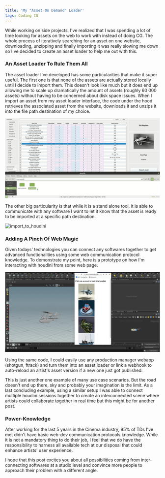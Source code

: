 ```yaml
---
title: 'My "Asset On Demand" Loader'
tags: Coding CG
---
```


While working on side projects, I've realized that I was spending a lot of time looking for assets on the web to work with instead of doing CG. The whole process of iteratively searching for an asset on one website, downloading, unzipping and finally importing it was really slowing me down so I've decided to create an asset loader to help me out with this. 
<!--more--> 


### An Asset Loader To Rule Them All

The asset loader I've developed has some particularities that make it super useful. The first one is that none of the assets are actually stored locally until I decide to import them. This doesn't look like much but it does end up allowing me to scale up dramatically the amount of assets (roughly 60 000 assets) without having to be concerned about disk space issues. When I import an asset from my asset loader interface, the code under the hood retrieves the associated asset from the website, downloads it and unzips it into the file path destination of my choice.

![asset_loader](https://raw.githubusercontent.com/logan169/logan169.github.io/master/assets/images/posts_images/asset_loader/asset_loader.gif)

The other big particularity is that while it is a stand alone tool, it is able to communicate with any software I want to let it know that the asset is ready to be imported at a specific path destination.

![import_to_houdini](https://raw.githubusercontent.com/logan169/logan169.github.io/master/assets/images/posts_images/asset_loader/import_to_houdini.gif)

### Adding A Pinch Of Web Magic

Given todays' technologies you can connect any softwares together to get advanced functionalities using some web communication protocol knowledge. To demonstrate my point, here is a prototype on how I'm interacting with houdini from some web page. 

![browser_to_houdini2](https://raw.githubusercontent.com/logan169/logan169.github.io/master/assets/images/posts_images/asset_loader/browser_to_houdini2.gif)

Using the same code, I could easily use any production manager webapp (shotgun, ftrack) and turn them into an asset loader or link a webhook to auto-reload an artist's asset version if a new one just got published.

This is just another one example of many use case scenarios. But the road doesn't end up there, sky and probably your imagination is the limit. As a last concluding example, using a similar setup I was able to connect multiple houdini sessions together to create an interconnected scene where artists could collaborate together in real time but this might be for another post.


### Power-Knowledge  

After working for the last 5 years in the Cinema industry, 95% of TDs I've met didn't have basic web-dev communication protocols knowledge. While it is not a mandatory thing to do their job, I feel that we do have the responsibility to harness all available tech at our disposal that could enhance artists' user experience. 

I hope that this post excites you about all possibilities coming from inter-connecting softwares at a studio level and convince more people to approach their problem with a different angle.

